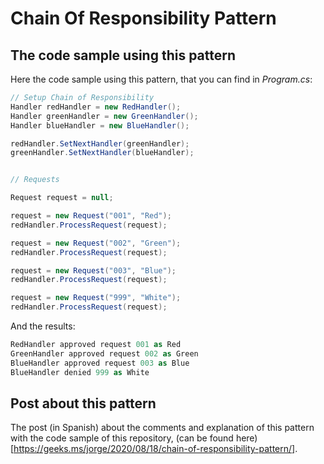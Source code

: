 # Chain Of Responsibility Pattern

## The code sample using this pattern

Here the code sample using this pattern, that you can find in *Program.cs*:

```cs
// Setup Chain of Responsibility
Handler redHandler = new RedHandler();
Handler greenHandler = new GreenHandler();
Handler blueHandler = new BlueHandler();

redHandler.SetNextHandler(greenHandler);
greenHandler.SetNextHandler(blueHandler);


// Requests

Request request = null;

request = new Request("001", "Red");
redHandler.ProcessRequest(request);

request = new Request("002", "Green");
redHandler.ProcessRequest(request);

request = new Request("003", "Blue");
redHandler.ProcessRequest(request);

request = new Request("999", "White");
redHandler.ProcessRequest(request);
```

And the results:

```cs
RedHandler approved request 001 as Red
GreenHandler approved request 002 as Green
BlueHandler approved request 003 as Blue
BlueHandler denied 999 as White
```

## Post about this pattern

The post (in Spanish) about the comments and explanation of this pattern with the code sample of this repository, (can be found here)[https://geeks.ms/jorge/2020/08/18/chain-of-responsibility-pattern/].
